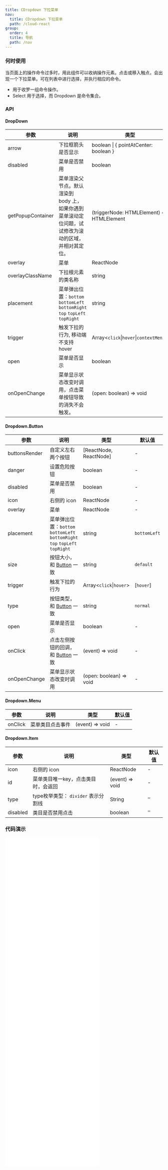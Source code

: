```yaml
---
title: CDropdown 下拉菜单
nav:
  title: CDropdown 下拉菜单
  path: /cloud-react
group:
  order: 4
  title: 导航
  path: /nav
---
```


### 何时使用

当页面上的操作命令过多时，用此组件可以收纳操作元素。点击或移入触点，会出现一个下拉菜单。可在列表中进行选择，并执行相应的命令。

- 用于收罗一组命令操作。
- Select 用于选择，而 Dropdown 是命令集合。

### API

#### DropDown

| 参数 | 说明 | 类型 | 默认值 |
| --- | --- | --- | --- |
| arrow | 下拉框箭头是否显示 | boolean \| { pointAtCenter: boolean } | false |
| disabled | 菜单是否禁用 | boolean | - |
| getPopupContainer | 菜单渲染父节点。默认渲染到 body 上，如果你遇到菜单滚动定位问题，试试修改为滚动的区域，并相对其定位。| (triggerNode: HTMLElement) => HTMLElement | () => document.body |
| overlay | 菜单 | ReactNode | - |
| overlayClassName | 下拉根元素的类名称 | string | - |
| placement | 菜单弹出位置：`bottom` `bottomLeft` `bottomRight` `top` `topLeft` `topRight` | string | `bottomLeft` |
| trigger | 触发下拉的行为, 移动端不支持 hover | Array&lt;`click`\|`hover`\|`contextMenu`> | \[`hover`] |
| open | 菜单是否显示 | boolean | - |
| onOpenChange | 菜单显示状态改变时调用，点击菜单按钮导致的消失不会触发。| (open: boolean) => void | - |

#### Dropdown.Button

| 参数 | 说明 | 类型 | 默认值 |
| --- | --- | --- | --- |
| buttonsRender | 自定义左右两个按钮 | [ReactNode, ReactNode] | - |
| danger | 设置危险按钮 | boolean | - |
| disabled | 菜单是否禁用 | boolean | - |
| icon | 右侧的 icon | ReactNode | - |
| overlay | 菜单 | ReactNode| - |
| placement | 菜单弹出位置：`bottom` `bottomLeft` `bottomRight` `top` `topLeft` `topRight` | string | `bottomLeft` |
| size | 按钮大小，和 [Button](/cloud-react/common/button) 一致 | string | `default` |
| trigger | 触发下拉的行为 | Array&lt;`click`\|`hover`> | \[`hover`] |
| type | 按钮类型，和 [Button](/cloud-react/common/button) 一致 | string | `normal` |
| open | 菜单是否显示 | boolean | - |
| onClick | 点击左侧按钮的回调，和 [Button](/cloud-react/common/button) 一致 | (event) => void | - |
| onOpenChange | 菜单显示状态改变时调用 | (open: boolean) => void | - |

#### Dropdown.Menu

| 参数 | 说明 | 类型 | 默认值 |
| --- | --- | --- | --- |
| onClick | 菜单类目点击事件 | (event) => void | - |


#### Dropdown.Item

| 参数 | 说明 | 类型 | 默认值 |
| --- | --- | --- | --- |
| icon | 右侧的 icon | ReactNode | - |
| id | 菜单类目唯一key，点击类目时，会返回 | (event) => void | - |
| type | type枚举类型： `divider`  表示分割线 | String | '' |
| disabled | 类目是否禁用点击 | boolean | '' |


### 代码演示 
<embed src="@components/c-dropdown/demos/simple.md" />

<embed src="@components/c-dropdown/demos/buttonStyle.md" />
<embed src="@components/c-dropdown/demos/button.md" />

<embed src="@components/c-dropdown/demos/trigger.md" />
<embed src="@components/c-dropdown/demos/placement.md" />
<embed src="@components/c-dropdown/demos/arrow.md" />
<embed src="@components/c-dropdown/demos/controllableCom.md" />
